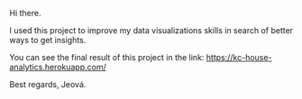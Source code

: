 Hi there.

I used this project to improve my data visualizations skills in search of better ways to get insights.

You can see the final result of this project in the link:
https://kc-house-analytics.herokuapp.com/

Best regards,
Jeová.

